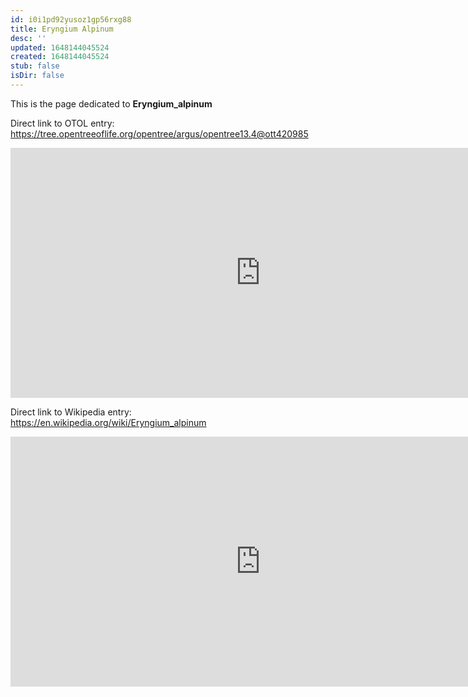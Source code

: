 ```yaml
---
id: i0i1pd92yusoz1gp56rxg88
title: Eryngium Alpinum
desc: ''
updated: 1648144045524
created: 1648144045524
stub: false
isDir: false
---
```

This is the page dedicated to **Eryngium_alpinum**


Direct link to OTOL entry: https://tree.opentreeoflife.org/opentree/argus/opentree13.4@ott420985



<html>
    <body>
    <iframe src="https://tree.opentreeoflife.org/opentree/argus/opentree13.4@ott420985"
    width="800" height="400" frameborder="0" allowfullscreen> </iframe>
    </body>
</html>
    


Direct link to Wikipedia entry: https://en.wikipedia.org/wiki/Eryngium_alpinum



<html>
    <body>
    <iframe src="https://en.wikipedia.org/wiki/Eryngium_alpinum"
    width="800" height="400" frameborder="0" allowfullscreen> </iframe>
    </body>
</html>
    
